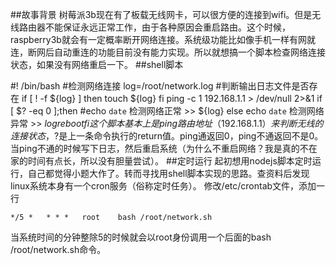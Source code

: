 ##故事背景
树莓派3b现在有了板载无线网卡，可以很方便的连接到wifi。但是无线路由器不能保证永远正常工作，由于各种原因会重启路由。这个时候，raspberry3b就会有一定概率断开网络连接。系统级功能比如像手机一样有网就连，断网后自动重连的功能目前没有能力实现。所以就想搞一个脚本检查网络连接状态，如果没有网络重启一下。
##shell脚本

   #! /bin/bash
   #检测网络连接
   log=/root/network.log
   #判断输出日志文件是否存在
   if [ ! -f ${log} ]
   then
      touch ${log}
   fi
   ping -c 1 192.168.1.1 > /dev/null 2>&1
   if [ $? -eq 0 ];then
       #echo `date` 检测网络正常 >> ${log}
   else
       echo `date` 检测网络异常 >> ${log}
       reboot
   fi
这个脚本基本上是ping路由地址（192.168.1.1）来判断无线的连接状态，$?是上一条命令执行的return值。ping通返回0，ping不通返回不是0。当ping不通的时候写下日志，然后重启系统（为什么不重启网络？我是真的不在家的时间有点长，所以没有胆量尝试）。
##定时运行
起初想用nodejs脚本定时运行，自己都觉得小题大作了。转而寻找用shell脚本实现的思路。查资料后发现linux系统本身有一个cron服务（俗称定时任务）。
修改/etc/crontab文件，添加一行 

    */5 *   * * *   root    bash /root/network.sh
当系统时间的分钟整除5的时候就会以root身份调用一个后面的bash /root/network.sh命令。







